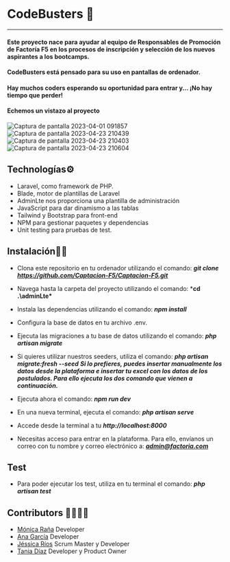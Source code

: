 # CodeBusters :ghost:
***

#### Este proyecto nace para ayudar al equipo de Responsables de Promoción de Factoría F5 en los procesos de inscripción y selección de los nuevos aspirantes a los bootcamps.
#### CodeBusters está pensado para su uso en pantallas de ordenador.
#### Hay muchos coders esperando su oportunidad para entrar y... ¡No hay tiempo que perder! 
#### Echemos un vistazo al proyecto
![Captura de pantalla 2023-04-01 091857](https://user-images.githubusercontent.com/114427205/235303402-57ac269e-f7c1-4bc5-bff2-9fcd818b52d5.png)
![Captura de pantalla 2023-04-23 210439](https://user-images.githubusercontent.com/114427205/235303413-df62a608-8f0c-4f33-a2df-e718bd8ce137.png)
![Captura de pantalla 2023-04-23 210403](https://user-images.githubusercontent.com/114427205/235303423-55f9897b-dca6-4616-8c2e-1c3238a48c80.png)
![Captura de pantalla 2023-04-23 210604](https://user-images.githubusercontent.com/114427205/235303429-ebe69eac-fb5a-4193-8a2f-36f9800c24c0.png)

## Technologías:gear:

* Laravel, como framework de PHP.
* Blade, motor de plantillas de Laravel
* AdminLte nos proporciona una plantilla de administración
* JavaScript para dar dinamismo a las tablas
* Tailwind y Bootstrap para front-end
* NPM para gestionar paquetes y dependencias
* Unit testing para pruebas de test.


## Instalación:mechanic:

* Clona este repositorio en tu ordenador utilizando el comando: ***git clone https://github.com/Captacion-F5/Captacion-F5.git***
* Navega hasta la carpeta del proyecto utilizando el comando: ***cd .\adminLte\***
* Instala las dependencias utilizando el comando: ***npm install***
* Configura la base de datos en tu archivo .env. 
* Ejecuta las migraciones a tu base de datos utilizando el comando: ***php artisan migrate***
* Si quieres utilizar nuestros seeders, utiliza el comando: ***php artisan migrate:fresh --seed***
***Si lo prefieres, puedes insertar manualmente los datos desde la plataforma e insertar tu excel con los datos de los postulados. Para ello ejecuta los dos comando que vienen a continuación.***
* Ejecuta ahora el comando: ***npm run dev***
* En una nueva terminal, ejecuta el comando: ***php artisan serve*** 
* Accede desde la terminal a tu ***http://localhost:8000*** 

* Necesitas acceso para entrar en la plataforma. Para ello, envíanos un correo con tu nombre y correo electrónico a: ***admin@factoria.com***

## Test
* Para poder ejecutar los test, utiliza en tu terminal el comando: ***php artisan test***


## Contributors :family_woman_woman_girl_girl: 

* [Mónica Raña](https://github.com/a20monicarr) Developer
* [Ana García](https://github.com/anagararna) Developer
* [Jéssica Ríos](https://github.com/JessRm04) Scrum Master y Developer
* [Tania Díaz](https://github.com/TaniaPandal) Developer y Product Owner


